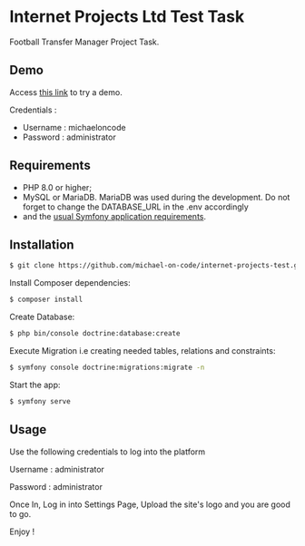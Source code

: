Internet Projects Ltd Test Task
========================

Football Transfer Manager Project Task.

Demo
------------

Access [this link][1] to try a demo.

Credentials : 
  * Username : michaeloncode
  * Password : administrator

Requirements
------------

  * PHP 8.0 or higher;
  * MySQL or MariaDB. MariaDB was used during the development. Do not forget to change the DATABASE_URL in the .env accordingly
  * and the [usual Symfony application requirements][2].

Installation
------------

```bash
$ git clone https://github.com/michael-on-code/internet-projects-test.git
```

Install Composer dependencies:

```bash
$ composer install
```

Create Database:

```bash
$ php bin/console doctrine:database:create
```

Execute Migration i.e creating needed tables, relations and constraints:

```bash
$ symfony console doctrine:migrations:migrate -n
```

Start the app:

```bash
$ symfony serve 
```


Usage
-----

Use the following credentials to log into the platform 

Username : administrator

Password : administrator

Once In, Log in into Settings Page, Upload the site's logo and you are good to go.

Enjoy !


[1]: http://michaeloncode.com/transfer-manager/public/index.php

[2]: https://symfony.com/doc/current/reference/requirements.html
